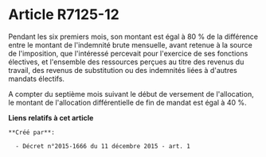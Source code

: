 # Article R7125-12

Pendant les six premiers mois, son montant est égal à 80 % de la différence entre le montant de l'indemnité brute mensuelle,
avant retenue à la source de l'imposition, que l'intéressé percevait pour l'exercice de ses fonctions électives, et
l'ensemble des ressources perçues au titre des revenus du travail, des revenus de substitution ou des indemnités liées à
d'autres mandats électifs. 

A compter du septième mois suivant le début de versement de l'allocation, le montant de l'allocation différentielle de fin de
mandat est égal à 40 %.

**Liens relatifs à cet article**

	**Créé par**:

	  - Décret n°2015-1666 du 11 décembre 2015 - art. 1

